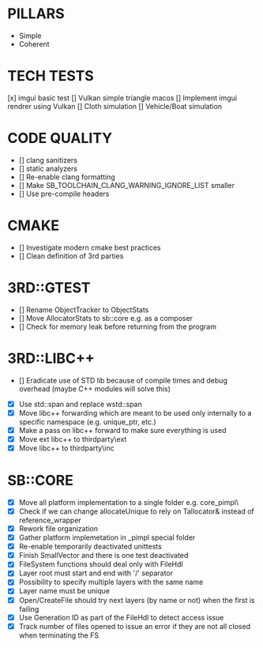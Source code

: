 # PILLARS

- Simple
- Coherent

# TECH TESTS

[x] imgui basic test
[] Vulkan simple triangle macos
[] Implement imgui rendrer using Vulkan
[] Cloth simulation
[] Vehicle/Boat simulation

# CODE QUALITY

- [] clang sanitizers
- [] static analyzers
- [] Re-enable clang formatting
- [] Make SB_TOOLCHAIN_CLANG_WARNING_IGNORE_LIST smaller
- [] Use pre-compile headers

# CMAKE

- [] Investigate modern cmake best practices
- [] Clean definition of 3rd parties

# 3RD::GTEST

- [] Rename ObjectTracker to ObjectStats
- [] Move AllocatorStats to sb::core e.g. as a composer
- [] Check for memory leak before returning from the program

# 3RD::LIBC++

- [] Eradicate use of STD lib because of compile times and debug overhead (maybe C++ modules will solve this)
- [x] Use std::span and replace wstd::span 
- [x] Move libc++ forwarding which are meant to be used only internally to a specific namespace (e.g. unique_ptr, etc.)
- [x] Make a pass on libc++ forward to make sure everything is used
- [x] Move ext libc++ to thirdparty\ext
- [x] Move libc++ to thirdparty\inc

# SB::CORE

- [x] Move all platform implementation to a single folder e.g. core\_pimpl\
- [x] Check if we can change allocateUnique to rely on Tallocator& instead of reference_wrapper
- [x] Rework file organization
- [x] Gather platform implemetation in _pimpl special folder
- [x] Re-enable temporarily deactivated unittests
- [x] Finish SmallVector and there is one test deactivated
- [x] FileSystem functions should deal only with FileHdl
- [x] Layer root must start and end with '/' separator
- [x] Possibility to specify multiple layers with the same name
- [x] Layer name must be unique
- [x] Open/CreateFile should try next layers (by name or not) when the first is failing
- [x] Use Generation ID as part of the FileHdl to detect access issue
- [x] Track number of files opened to issue an error if they are not all closed when terminating the FS
